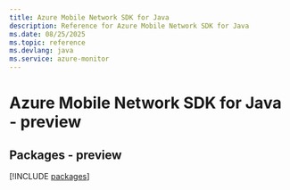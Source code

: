 ```yaml
---
title: Azure Mobile Network SDK for Java
description: Reference for Azure Mobile Network SDK for Java
ms.date: 08/25/2025
ms.topic: reference
ms.devlang: java
ms.service: azure-monitor
---
```

# Azure Mobile Network SDK for Java - preview
## Packages - preview
[!INCLUDE [packages](mobile-network-index.md)]